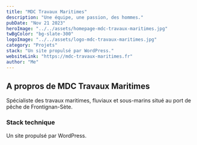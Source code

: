 ```yaml
---
title: "MDC Travaux Maritimes"
description: "Une équipe, une passion, des hommes."
pubDate: "Nov 21 2023"
heroImage: "../../assets/homepage-mdc-travaux-maritimes.jpg"
twBgColor: "bg-slate-300"
logoImage: "../../assets/logo-mdc-travaux-maritimes.jpg"
category: "Projets"
stack: "Un site propulsé par WordPress."
websiteLink: "https://mdc-travaux-maritimes.fr"
author: "Me"
---
```


## A propros de MDC Travaux Maritimes

Spécialiste des travaux maritimes, fluviaux et sous-marins situé au port de pêche de Frontignan-Sète.

### Stack technique

Un site propulsé par WordPress.
